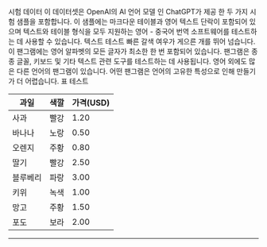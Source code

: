 시험 데이터
이 데이터셋은 OpenAI의 AI 언어 모델 인 ChatGPT가 제공 한 두 가지 시험 샘플을 포함합니다.
이 샘플에는 마크다운 테이블과 영어 텍스트 단락이 포함되어 있으며 텍스트와 테이블 형식을 모두 지원하는 영어 - 중국어 번역 소프트웨어를 테스트하는 데 사용할 수 있습니다.
텍스트 테스트
빠른 갈색 여우가 게으른 개를 뛰어 넘습니다. 이 팬그램에는 영어 알파벳의 모든 글자가 최소한 한 번 포함되어 있습니다. 팬그램은 종종 글꼴, 키보드 및 기타 텍스트 관련 도구를 테스트하는 데 사용됩니다. 영어 외에도 많은 다른 언어의 팬그램이 있습니다. 어떤 팬그램은 언어의 고유한 특성으로 인해 만들기가 더 어렵습니다.
표 테스트

| 과일 | 색깔 | 가격(USD) |
| --- | --- | --- |
| 사과 | 빨강 | 1.20 |
| 바나나 | 노랑 | 0.50 |
| 오렌지 | 주황 | 0.80 |
| 딸기 | 빨강 | 2.50 |
| 블루베리 | 파랑 | 3.00 |
| 키위 | 녹색 | 1.00 |
| 망고 | 주황 | 1.50 |
| 포도 | 보라 | 2.00 |

---

